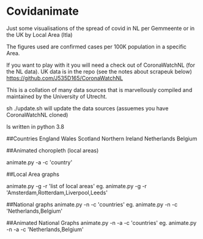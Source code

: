 # Covidanimate
Just some visualisations of the spread of covid in NL per Gemmeente or in the UK by Local Area (ltla)

The figures used are confirmed cases per 100K population in a specific Area.

If you want to play with it you will need a check out of CoronaWatchNL (for the NL data).  UK data is in the repo (see the notes about scrapeuk below)
https://github.com/J535D165/CoronaWatchNL

This is a collation of many data sources that is marvellously compiled and maintained by the University of Utrecht.

sh ./update.sh will update the data sources (assuemes you have CoronaWatchNL cloned)

Is written in python 3.8

##Countries
England
Wales
Scotland
Northern Ireland
Netherlands
Belgium

##Animated choropleth (local areas)

animate.py -a -c 'country'

##Local Area graphs

animate.py -g -r 'list of local areas'
eg.
animate.py -g -r 'Amsterdam,Rotterdam,Liverpool,Leeds'

##National graphs
animate.py -n -c 'countries'
eg.
animate.py -n -c 'Netherlands,Belgium'

##Animated National Graphs
animate.py -n -a -c 'countries'
eg.
animate.py -n -a -c 'Netherlands,Belgium'


